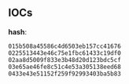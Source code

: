 
## IOCs

__hash__:

```text
015b508a45586c4d6503eb157cc41676
0225513443e46c75e1fbc61433c19df0
02aa8d5009f833e3b48d20d123bdc5cf
03e65ae46fe8c51c4e53a305138eed68
0433e43e51152f259f92993403ba5b83
```